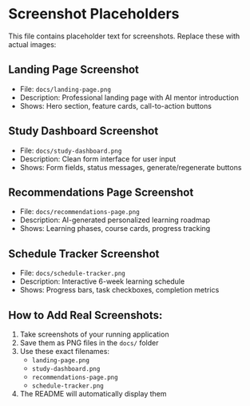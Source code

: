 # Screenshot Placeholders

This file contains placeholder text for screenshots. Replace these with actual images:

## Landing Page Screenshot
- File: `docs/landing-page.png`
- Description: Professional landing page with AI mentor introduction
- Shows: Hero section, feature cards, call-to-action buttons

## Study Dashboard Screenshot  
- File: `docs/study-dashboard.png`
- Description: Clean form interface for user input
- Shows: Form fields, status messages, generate/regenerate buttons

## Recommendations Page Screenshot
- File: `docs/recommendations-page.png` 
- Description: AI-generated personalized learning roadmap
- Shows: Learning phases, course cards, progress tracking

## Schedule Tracker Screenshot
- File: `docs/schedule-tracker.png`
- Description: Interactive 6-week learning schedule
- Shows: Progress bars, task checkboxes, completion metrics

## How to Add Real Screenshots:

1. Take screenshots of your running application
2. Save them as PNG files in the `docs/` folder
3. Use these exact filenames:
   - `landing-page.png`
   - `study-dashboard.png` 
   - `recommendations-page.png`
   - `schedule-tracker.png`
4. The README will automatically display them
